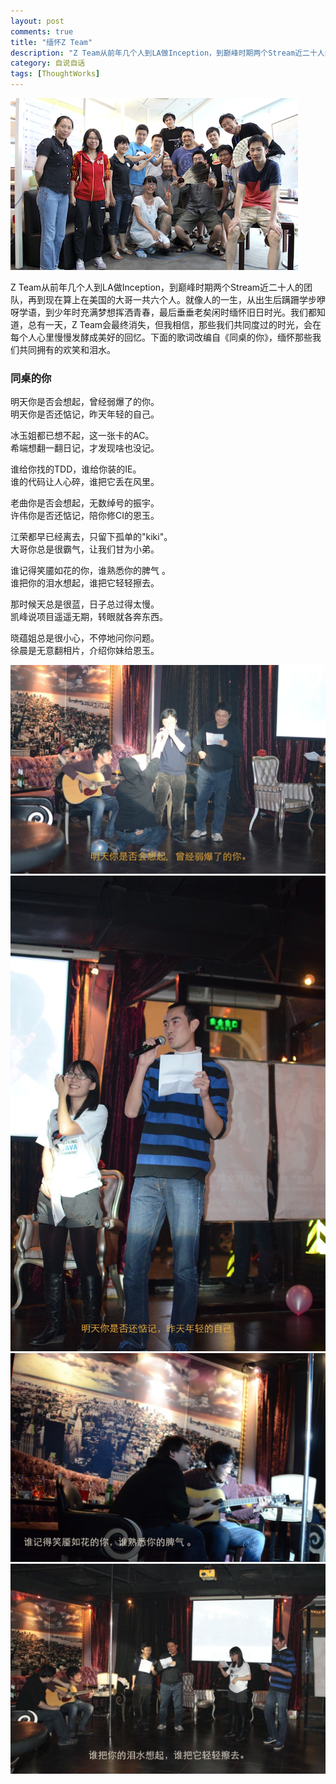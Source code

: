 ```yaml
---
layout: post
comments: true
title: "缅怀Z Team"
description: "Z Team从前年几个人到LA做Inception，到巅峰时期两个Stream近二十人的团队，再到现在算上在美国的大哥一共六个人。就像人的一生，从出生后蹒跚学步咿呀学语，到少年时充满梦想挥洒青春，最后垂垂老矣闲时缅怀旧日时光。我们都知道，总有一天，Z Team会最终消失，但我相信，那些我们共同度过的时光，会在每个人心里慢慢发酵成美好的回忆。"
category: 自说自话
tags: [ThoughtWorks]
---
```

<script type="text/javascript" src="../scripts/tagline.js"></script>

![z_team](/assets/image/posts/z_team.png)

Z Team从前年几个人到LA做Inception，到巅峰时期两个Stream近二十人的团队，再到现在算上在美国的大哥一共六个人。就像人的一生，从出生后蹒跚学步咿呀学语，到少年时充满梦想挥洒青春，最后垂垂老矣闲时缅怀旧日时光。我们都知道，总有一天，Z Team会最终消失，但我相信，那些我们共同度过的时光，会在每个人心里慢慢发酵成美好的回忆。下面的歌词改编自《同桌的你》，缅怀那些我们共同拥有的欢笑和泪水。

<!-- more -->

### 同桌的你

明天你是否会想起，曾经弱爆了的你。<br> 
明天你是否还惦记，昨天年轻的自己。

冰玉姐都已想不起，这一张卡的AC。 <br>
希端想翻一翻日记，才发现啥也没记。

谁给你找的TDD，谁给你装的IE。 <br>
谁的代码让人心碎，谁把它丢在风里。

老曲你是否会想起，无数绰号的振宇。 <br>
许伟你是否还惦记，陪你修CI的恩玉。

江荣都早已经离去，只留下孤单的"kiki"。 <br>
大哥你总是很霸气，让我们甘为小弟。

谁记得笑靥如花的你，谁熟悉你的脾气 。 <br>
谁把你的泪水想起，谁把它轻轻擦去。

那时候天总是很蓝，日子总过得太慢。 <br>
凯峰说项目遥遥无期，转眼就各奔东西。

晓蕴姐总是很小心，不停地问你问题。 <br>
徐晨是无意翻相片，介绍你妹给恩玉。

![z_team](/assets/image/posts/2013-newyear-z-team-1.JPG)
![z_team](/assets/image/posts/2013-newyear-z-team-2.JPG)
![z_team](/assets/image/posts/2013-newyear-z-team-3.JPG)
![z_team](/assets/image/posts/2013-newyear-z-team-4.JPG)

